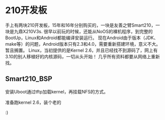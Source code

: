 210开发板
=========


手上有两块210开发板，15年和16年分别购买的，一块是友善之臂Smart210，一块是九鼎X210V3s.
很早以前玩的时候，还能从NoOS的裸机程序，到完整的BootUp，Linux和Android都能编译安装运行。
现在Android由于版本（JDK、make等）的问题，Android版本只有2.3和4.0，需要重新搭建环境，意义不大。暂且搁置。
Linux，当初提供的是Kernel 2.6，并且已经找不到源码了，网上有3.10的别人移植好的内核源码，一切从头开始！
几乎所有资料都要从网络上重新找。


Smart210_BSP
------

安装Uboot通过tftp加载kernel，再挂载NFS的方式。

准备跑kernel 2.6，装个老的





:)
